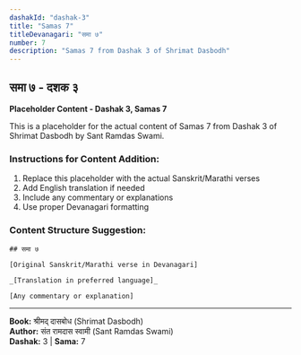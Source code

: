 ```yaml
---
dashakId: "dashak-3"
title: "Samas 7"
titleDevanagari: "समा ७"
number: 7
description: "Samas 7 from Dashak 3 of Shrimat Dasbodh"
---
```


## समा ७ - दशक ३

<!-- TODO: Add the actual Sanskrit/Marathi content here -->

**Placeholder Content - Dashak 3, Samas 7**

This is a placeholder for the actual content of Samas 7 from Dashak 3 of Shrimat Dasbodh by Sant Ramdas Swami.

### Instructions for Content Addition:
1. Replace this placeholder with the actual Sanskrit/Marathi verses
2. Add English translation if needed
3. Include any commentary or explanations
4. Use proper Devanagari formatting

### Content Structure Suggestion:
```
## समा ७

[Original Sanskrit/Marathi verse in Devanagari]

_[Translation in preferred language]_

[Any commentary or explanation]
```

---
**Book:** श्रीमद् दासबोध (Shrimat Dasbodh)  
**Author:** संत रामदास स्वामी (Sant Ramdas Swami)  
**Dashak:** 3 | **Sama:** 7
